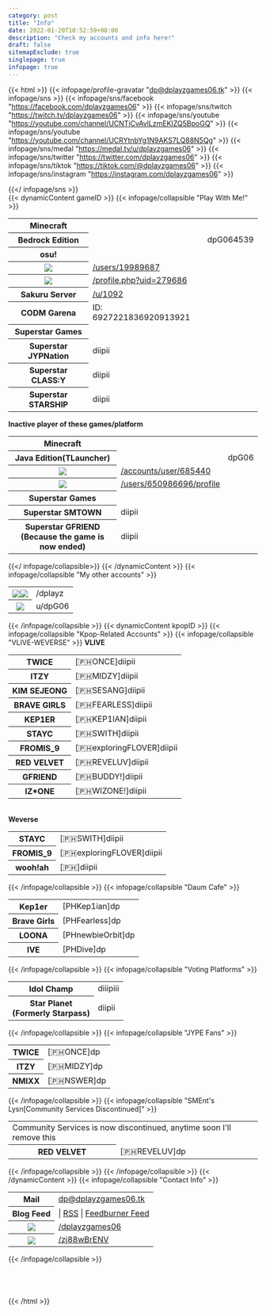 ```yaml
---
category: post
title: "Info"
date: 2022-01-20T10:52:59+08:00
description: "Check my accounts and info here!"
draft: false
sitemapExclude: true
singlepage: true
infopage: true
---
```

{{< html >}}
{{< infopage/profile-gravatar "dp@dplayzgames06.tk" >}}
{{< infopage/sns >}}
    {{< infopage/sns/facebook "https://facebook.com/dplayzgames06" >}}
	{{< infopage/sns/twitch "https://twitch.tv/dplayzgames06" >}}
	{{< infopage/sns/youtube "https://youtube.com/channel/UCNTjCvAvlLzmEKIZQ5BpoGQ" >}}
	{{< infopage/sns/youtube "https://youtube.com/channel/UCRYtnbYg1N9AKS7LQ88N5Qg" >}}
    {{< infopage/sns/medal "https://medal.tv/u/dplayzgames06" >}}
	{{< infopage/sns/twitter "https://twitter.com/dplayzgames06" >}}
	{{< infopage/sns/tiktok "https://tiktok.com/@dplayzgames06" >}}
    {{< infopage/sns/instagram "https://instagram.com/dplayzgames06" >}}
	
{{</ infopage/sns >}}
<br>
		{{< dynamicContent gameID >}}
			{{< infopage/collapsible "Play With Me!" >}}
				<table style="margin-left:auto; margin-right:auto;" class="no-table-border">
					<tr style="border-bottom:none;"><th>Minecraft</th></tr>
					<tr style="border-top:none; border-bottom:none;"><th>Bedrock Edition</th><td><td>dpG064539</td></tr>
					<tr style="border-bottom:none;"><th>osu!</th></tr>
					<tr style="border-top:none; border-bottom:none;"><th><img src="/images/osu.png"></th><td><a href="https://osu.ppy.sh/users/19989687">/users/19989687</a></td></tr>
					<tr style="border-top:none; border-bottom:none;"><th><img src="/images/osudroid.png"></th><td><a href="https://osudroid.moe/profile.php?uid=279686">/profile.php?uid=279686</a></td></tr>
					<tr style="border-top:none;"><th>Sakuru Server</th><td><a href="https://sakuru.pw/u/1092">/u/1092</a></td></tr>
					<tr><th>CODM Garena</th><td>ID: 6927221836920913921</td></tr>
					<tr style="border-bottom:none;"><th>Superstar Games</th></tr>
					<tr style="border-top:none; border-bottom:none;"><th>Superstar JYPNation</th><td>diipii</td></tr>
					<tr style="border-top:none; border-bottom:none;"><th>Superstar CLASS:Y</th><td>diipii</td></tr>
					<tr style="border-top:none;"><th>Superstar STARSHIP</th><td>diipii</td></tr>	
				</table>
				<b>Inactive player of these games/platform</b>
				<table style="margin-left:auto; margin-right:auto;" class="no-table-border">
					<tr style="border-bottom:none;"><th>Minecraft</th></tr>
					<tr style="border-top:none;"><th>Java Edition(TLauncher)</th><td><td>dpG06</td></tr>
					<tr><th><img src="/images/malody.png"></th><td><a href="http://m.mugzone.net/accounts/user/685440">/accounts/user/685440</a></td></tr>
					<tr><th><img src="/images/rblx.png"></th><td><a href="https://www.roblox.com/users/650986696/profile">/users/650986696/profile</a></td></tr>
					<tr><th>Superstar Games</th></tr>
					<tr style="border-top:none; border-bottom:none;"><th>Superstar SMTOWN</th><td>diipii</td></tr>
					<tr style="border-top:none;"><th>Superstar GFRIEND<br>(Because the game is now ended)</th><td>diipii</td></tr>
				</table>
			{{</ infopage/collapsible>}}
		{{< /dynamicContent >}}
		{{< infopage/collapsible "My other accounts" >}}
				<table style="margin-left:auto; margin-right:auto;" class="no-table-border">
					<tr><th><a href="https://github.com/dplayz" target="_parent"><img src="/images/gh.png"></a><a href="https://gitlab.com/dplayz" target="_parent"><img src="/images/glb.png"></a></th><td>/dplayz</td></tr>
					<tr><th><a href="https://reddit.com/u/dpG06" target="_parent"><img src="/images/reddit.png"></a></a></th><td>u/dpG06</td></tr>
				</table>
		{{< /infopage/collapsible >}}
		{{< dynamicContent kpopID >}}
			{{< infopage/collapsible "Kpop-Related Accounts" >}}
				{{< infopage/collapsible "VLIVE-WEVERSE" >}}
					<b>VLIVE</b>
					<table style="margin-left:auto; margin-right:auto;" class="no-table-border">
					<tr><th>TWICE</th><td>[🇵🇭ONCE]diipii</td></tr>
					<tr><th>ITZY</th><td>[🇵🇭MIDZY]diipii</td></tr>
					<tr><th>KIM SEJEONG</th><td>[🇵🇭SESANG]diipii</td></tr>
					<tr><th>BRAVE GIRLS</th><td>[🇵🇭FEARLESS]diipii</td></tr>
					<tr><th>KEP1ER</th><td>[🇵🇭KEP1IAN]diipii</td></tr>
					<tr><th>STAYC</th><td>[🇵🇭SWITH]diipii</td></tr>
					<tr><th>FROMIS_9</th><td>[🇵🇭exploringFLOVER]diipii</td></tr>
					<tr><th>RED VELVET</th><td>[🇵🇭REVELUV]diipii</td></tr>
					<tr><th>GFRIEND</th><td>[🇵🇭BUDDY!]diipii</td></tr>
					<tr><th>IZ*ONE</th><td>[🇵🇭WIZONE!]diipii</td></tr>
					</table><br>
					<b>Weverse</b>
					<table style="margin-left:auto; margin-right:auto;" class="no-table-border">
					<tr><th>STAYC</th><td>[🇵🇭SWITH]diipii</td></tr>
					<tr><th>FROMIS_9</th><td>[🇵🇭exploringFLOVER]diipii</td></tr>
					<tr><th>wooh!ah</th><td>[🇵🇭]diipii</td></tr>
					</table>
				{{< /infopage/collapsible >}}
				{{< infopage/collapsible "Daum Cafe" >}}
					<table style="margin-left:auto; margin-right:auto;" class="no-table-border">
					<tr><th>Kep1er</th><td>[PHKep1ian]dp</td></tr>
					<tr><th>Brave Girls</th><td>[PHFearless]dp</td></tr>
					<tr><th>LOONA</th><td>[PHnewbieOrbit]dp</td></tr>
					<tr><th>IVE</th><td>[PHDive]dp</td></tr>
					</table>
				{{< /infopage/collapsible >}}
				{{< infopage/collapsible "Voting Platforms" >}}
					<table style="margin-left:auto; margin-right:auto;" class="no-table-border">
						<tr><th>Idol Champ</th><td>diiipiii</td></tr>
						<tr><th>Star Planet<br>(Formerly Starpass)</th><td>diipii</td></tr>
					</table>
				{{< /infopage/collapsible >}}
				{{< infopage/collapsible "JYPE Fans" >}}
					<table style="margin-left:auto; margin-right:auto;" class="no-table-border">
						<tr><th>TWICE</th><td> [🇵🇭ONCE]dp</td></tr>
						<tr><th>ITZY</th><td>[🇵🇭MIDZY]dp</td></tr>
						<tr><th>NMIXX</th><td>[🇵🇭NSWER]dp</td></tr>
						</table>
				{{< /infopage/collapsible >}}
				{{< infopage/collapsible "SMEnt's Lysn[Community Services Discontinued]" >}}
					<table style="margin-left:auto; margin-right:auto;" class="no-table-border">
						<tr><td colspan="2">Community Services is now discontinued, anytime soon I'll remove this</td></tr>
						<tr><th>RED VELVET</th><td>[🇵🇭REVELUV]dp</td></tr>
					</table>
				{{< /infopage/collapsible >}}
			{{< /infopage/collapsible >}}
		{{< /dynamicContent >}}
		{{< infopage/collapsible "Contact Info" >}}
			<table style="margin-left:auto; margin-right:auto;" class="no-table-border">
				<tr><th>Mail</th><td><a href="mailto:dp@dplayzgames06.tk">dp@dplayzgames06.tk</a></td></tr>
				<tr><th>Blog Feed</th><td>| <a href="/blog/index.xml">RSS</a> | <a href="http://feeds.feedburner.com/dplayzgamesblog">Feedburner Feed</a></td></tr>
				<tr><th><img src="../images/msgr.png"></th><td><a href="http://m.me/dplayzgames06">/dplayzgames06</a></td></tr>
				<tr><th><img src="../images/dscrd.png"></th><td><a href="https://discord.gg/zj88wBrENV">/zj88wBrENV</a></td></tr>
			</table>
		{{< /infopage/collapsible >}}
	<br>
	<br>
	<br>
	<br>
	<br>
	</div>
{{< /html >}}

